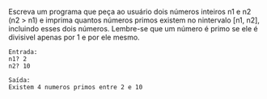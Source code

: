 Escreva um programa que peça ao usuário dois números inteiros n1 e n2 (n2 > n1) e imprima quantos números primos existem no nintervalo [n1, n2], incluindo esses dois números. Lembre-se que um número é primo se ele é divisivel apenas por 1 e por ele mesmo.

```
Entrada:
n1? 2
n2? 10
```

```
Saída:
Existem 4 numeros primos entre 2 e 10
```
